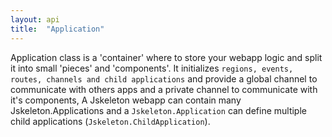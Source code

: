 ```yaml
---
layout: api
title:  "Application"
---
```


 Application class is a 'container' where to store your webapp logic and split it into small 'pieces' and 'components'.
 It initializes `regions, events, routes, channels and child applications` and provide a global channel to communicate with others apps and a private channel to communicate with it's components,
 A Jskeleton webapp can contain many Jskeleton.Applications and a `Jskeleton.Application` can define multiple child applications (`Jskeleton.ChildApplication`).

 